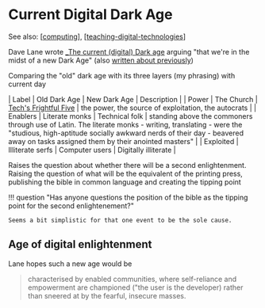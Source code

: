 # Current Digital Dark Age

See also: [[computing]], [[teaching-digital-technologies]]

Dave Lane wrote [_The current (digital) Dark age](https://davelane.nz/current-digital-dark-age) arguing "that we're in the midst of a new Dark Age" (also [written about previously](https://davelane.nz/midnight-musing-history-repeats-only-time-its-digital))

Comparing the "old" dark age with its three layers (my phrasing) with current day

| Label | Old Dark Age | New Dark Age | Description |
| Power | The Church | [Tech's Frightful Five](https://www.nytimes.com/2017/05/10/technology/techs-frightful-five-theyve-got-us.html) | the power, the source of exploitation, the autocrats |
| Enablers | Literate monks | Technical folk | standing above the commoners through use of Latin. The literate monks - writing, translating - were the "studious, high-aptitude socially awkward nerds of their day - beavered away on tasks assigned them by their anointed masters" |
| Exploited | Illiterate serfs | Computer users | Digitally illiterate | 

Raises the question about whether there will be a second enlightenment. Raising the question of what will be the equivalent of the printing press, publishing the bible in common language and creating the tipping point


!!! question "Has anyone questions the position of the bible as the tipping point for the second enlightenement?"

    Seems a bit simplistic for that one event to be the sole cause.

## Age of digital enlightenment

Lane hopes such a new age would be
> characterised by enabled communities, where self-reliance and empowerment are championed ("the user is the developer) rather than sneered at by the fearful, insecure masses.


[//begin]: # "Autogenerated link references for markdown compatibility"
[computing]: computing "Computing"
[teaching-digital-technologies]: ../Teaching/Digital_Technologies/teaching-digital-technologies "Teaching Digital Technologies"
[//end]: # "Autogenerated link references"